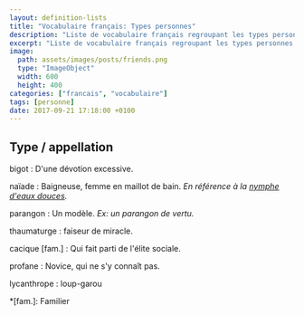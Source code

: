 ```yaml
---
layout: definition-lists
title: "Vocabulaire français: Types personnes"
description: "Liste de vocabulaire français regroupant les types personnes et appellations argotiques."
excerpt: "Liste de vocabulaire français regroupant les types personnes et appellations argotiques."
image:
  path: assets/images/posts/friends.png
  type: "ImageObject"
  width: 600
  height: 400
categories: ["francais", "vocabulaire"]
tags: [personne]
date: 2017-09-21 17:18:00 +0100
---
```


## Type / appellation

bigot
: D'une dévotion excessive.

naïade
: Baigneuse, femme en maillot de bain.
*En référence à la [nymphe d'eaux douces](https://fr.wikipedia.org/wiki/Na%C3%AFade_(insecte)).*

parangon
: Un modèle.
*Ex: un parangon de vertu.*

thaumaturge
: faiseur de miracle.

cacique [fam.]
: Qui fait parti de l'élite sociale.

profane
: Novice, qui ne s'y connaît pas.

lycanthrope
: loup-garou


*[fam.]: Familier
